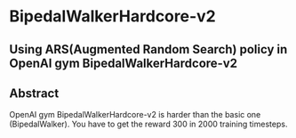 # BipedalWalkerHardcore-v2
Using ARS(Augmented Random Search) policy in OpenAI gym BipedalWalkerHardcore-v2
---

## Abstract
OpenAI gym BipedalWalkerHardcore-v2 is harder than the basic one (BipedalWalker).
You have to get the reward 300 in 2000 training timesteps.
